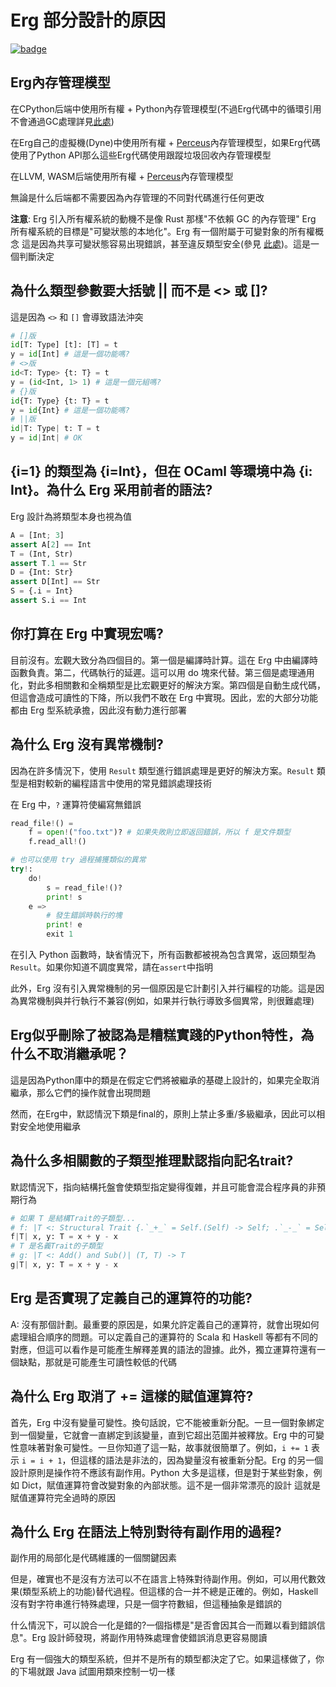 # Erg 部分設計的原因

[![badge](https://img.shields.io/endpoint.svg?url=https%3A%2F%2Fgezf7g7pd5.execute-api.ap-northeast-1.amazonaws.com%2Fdefault%2Fsource_up_to_date%3Fowner%3Derg-lang%26repos%3Derg%26ref%3Dmain%26path%3Ddoc/EN/faq_syntax.md%26commit_hash%3Da9d45b743cc655543e0d7f586426499091cead3d)](https://gezf7g7pd5.execute-api.ap-northeast-1.amazonaws.com/default/source_up_to_date?owner=erg-lang&repos=erg&ref=main&path=doc/EN/faq_syntax.md&commit_hash=a9d45b743cc655543e0d7f586426499091cead3d)

## Erg內存管理模型

在CPython后端中使用所有權 + Python內存管理模型(不過Erg代碼中的循環引用不會通過GC處理詳見[此處](syntax/18_ownership.md/#循環引用))

在Erg自己的虛擬機(Dyne)中使用所有權 + [Perceus](https://www.microsoft.com/en-us/research/uploads/prod/2020/11/perceus-tr-v1.pdf)內存管理模型，如果Erg代碼使用了Python API那么這些Erg代碼使用跟蹤垃圾回收內存管理模型

在LLVM, WASM后端使用所有權 + [Perceus](https://www.microsoft.com/en-us/research/uploads/prod/2020/11/perceus-tr-v1.pdf)內存管理模型

無論是什么后端都不需要因為內存管理的不同對代碼進行任何更改

__注意__: Erg 引入所有權系統的動機不是像 Rust 那樣"不依賴 GC 的內存管理"
Erg 所有權系統的目標是"可變狀態的本地化"。Erg 有一個附屬于可變對象的所有權概念
這是因為共享可變狀態容易出現錯誤，甚至違反類型安全(參見 [此處](./syntax/type/advanced/shared.md#共享參考))。這是一個判斷決定

## 為什么類型參數要大括號 || 而不是 <> 或 []?

這是因為 `<>` 和 `[]` 會導致語法沖突

```python
# []版
id[T: Type] [t]: [T] = t
y = id[Int] # 這是一個功能嗎?
# <>版
id<T: Type> {t: T} = t
y = (id<Int, 1> 1) # 這是一個元組嗎?
# {}版
id{T: Type} {t: T} = t
y = id{Int} # 這是一個功能嗎?
# ||版
id|T: Type| t: T = t
y = id|Int| # OK
```

## {i=1} 的類型為 {i=Int}，但在 OCaml 等環境中為 {i: Int}。為什么 Erg 采用前者的語法?

Erg 設計為將類型本身也視為值

```python
A = [Int; 3]
assert A[2] == Int
T = (Int, Str)
assert T.1 == Str
D = {Int: Str}
assert D[Int] == Str
S = {.i = Int}
assert S.i == Int
```

## 你打算在 Erg 中實現宏嗎?

目前沒有。宏觀大致分為四個目的。第一個是編譯時計算。這在 Erg 中由編譯時函數負責。第二，代碼執行的延遲。這可以用 do 塊來代替。第三個是處理通用化，對此多相關數和全稱類型是比宏觀更好的解決方案。第四個是自動生成代碼，但這會造成可讀性的下降，所以我們不敢在 Erg 中實現。因此，宏的大部分功能都由 Erg 型系統承擔，因此沒有動力進行部署

## 為什么 Erg 沒有異常機制?

因為在許多情況下，使用 `Result` 類型進行錯誤處理是更好的解決方案。`Result` 類型是相對較新的編程語言中使用的常見錯誤處理技術

在 Erg 中，`?` 運算符使編寫無錯誤

```python
read_file!() =
    f = open!("foo.txt")? # 如果失敗則立即返回錯誤，所以 f 是文件類型
    f.read_all!()

# 也可以使用 try 過程捕獲類似的異常
try!:
    do!
        s = read_file!()?
        print! s
    e =>
        # 發生錯誤時執行的塊
        print! e
        exit 1
```

在引入 Python 函數時，缺省情況下，所有函數都被視為包含異常，返回類型為`Result`。如果你知道不調度異常，請在`assert`中指明

此外，Erg 沒有引入異常機制的另一個原因是它計劃引入并行編程的功能。這是因為異常機制與并行執行不兼容(例如，如果并行執行導致多個異常，則很難處理)

## Erg似乎刪除了被認為是糟糕實踐的Python特性，為什么不取消繼承呢？

這是因為Python庫中的類是在假定它們將被繼承的基礎上設計的，如果完全取消繼承，那么它們的操作就會出現問題

然而，在Erg中，默認情況下類是final的，原則上禁止多重/多級繼承，因此可以相對安全地使用繼承

## 為什么多相關數的子類型推理默認指向記名trait?

默認情況下，指向結構托盤會使類型指定變得復雜，并且可能會混合程序員的非預期行為

```python
# 如果 T 是結構Trait的子類型...
# f: |T <: Structural Trait {.`_+_` = Self.(Self) -> Self; .`_-_` = Self.(Self) -> Self}| (T, T) -> T
f|T| x, y: T = x + y - x
# T 是名義Trait的子類型
# g: |T <: Add() and Sub()| (T, T) -> T
g|T| x, y: T = x + y - x
```

## Erg 是否實現了定義自己的運算符的功能?

A: 沒有那個計劃。最重要的原因是，如果允許定義自己的運算符，就會出現如何處理組合順序的問題。可以定義自己的運算符的 Scala 和 Haskell 等都有不同的對應，但這可以看作是可能產生解釋差異的語法的證據。此外，獨立運算符還有一個缺點，那就是可能產生可讀性較低的代碼

## 為什么 Erg 取消了 += 這樣的賦值運算符?

首先，Erg 中沒有變量可變性。換句話說，它不能被重新分配。一旦一個對象綁定到一個變量，它就會一直綁定到該變量，直到它超出范圍并被釋放。Erg 中的可變性意味著對象可變性。一旦你知道了這一點，故事就很簡單了。例如，`i += 1` 表示 `i = i + 1`，但這樣的語法是非法的，因為變量沒有被重新分配。Erg 的另一個設計原則是操作符不應該有副作用。Python 大多是這樣，但是對于某些對象，例如 Dict，賦值運算符會改變對象的內部狀態。這不是一個非常漂亮的設計
這就是賦值運算符完全過時的原因

## 為什么 Erg 在語法上特別對待有副作用的過程?

副作用的局部化是代碼維護的一個關鍵因素

但是，確實也不是沒有方法可以不在語言上特殊對待副作用。例如，可以用代數效果(類型系統上的功能)替代過程。但這樣的合一并不總是正確的。例如，Haskell 沒有對字符串進行特殊處理，只是一個字符數組，但這種抽象是錯誤的

什么情況下，可以說合一化是錯的?一個指標是"是否會因其合一而難以看到錯誤信息"。Erg 設計師發現，將副作用特殊處理會使錯誤消息更容易閱讀

Erg 有一個強大的類型系統，但并不是所有的類型都決定了它。如果這樣做了，你的下場就跟 Java 試圖用類來控制一切一樣
